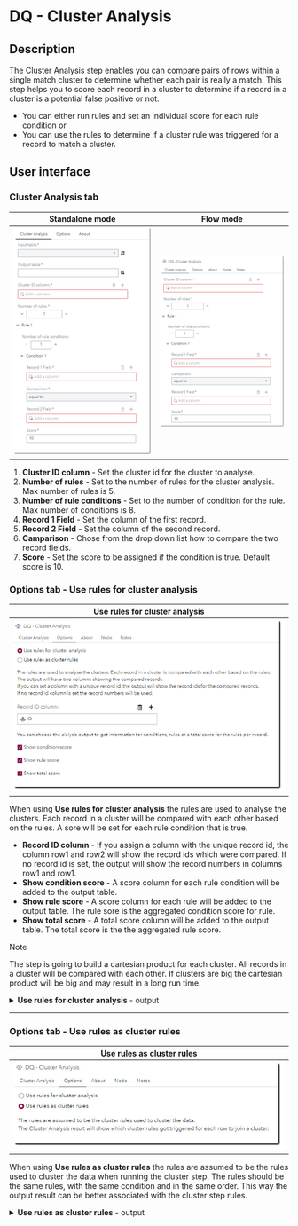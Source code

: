 # DQ - Cluster Analysis #

## Description ##
The Cluster Analysis step enables you can compare pairs of rows within a single match cluster to determine whether each pair is really a match. This step helps you to score each record in a cluster to determine if a record in a cluster is a potential false positive or not.

* You can either run rules and set an individual score for each rule condition or
* You can use the rules to determine if a cluster rule was triggered for a record to match a cluster.

## User interface ##

### Cluster Analysis tab ###
   | Standalone mode | Flow mode |
   | --- | --- |                  
   | ![](img/CA-ClusterAnalisis.jpg) | ![](img/CA-ClusterAnalisis-FL.jpg) |
1. **Cluster ID column** - Set the cluster id for the cluster to analyse.
2. **Number of rules** - Set to the number of rules for the cluster analysis. Max number of rules is 5.
3. **Number of rule conditions** - Set to the number of condition for the rule. Max number of conditions is 8.
4. **Record 1 Field** - Set the column of the first record.
5. **Record 2 Field** - Set the column of the second record.
6. **Camparison** - Chose from the drop down list how to compare the two record fields.
7. **Score** - Set the score to be assigned if the condition is true. Default score is 10.

### Options tab - Use rules for cluster analysis ###
   | Use rules for cluster analysis |
   | --- |                  
   | ![](img/CA-Options.jpg) |
  
   When using **Use rules for cluster analysis** the rules are used to analyse the clusters. Each record in a cluster will be compared with each other based on the rules.
   A sore will be set for each rule condition that is true.
   - **Record ID column** - If you assign a column with the unique record id, the column row1 and row2 will show the record ids which were compared. If no record id is set, the output will show the record numbers in columns row1 and row1.
   - **Show condition score** - A score column for each rule condition will be added to the output table.
   - **Show rule score** - A score column for each rule will be added to the output table. The rule sore is the aggregated condition score for rule.
   - **Show total score** - A total score column will be added to the output table. The total score is the the aggregated rule score.

> [!NOTE]
> The step is going to build a cartesian product for each cluster. All records in a cluster will be compared with each other. If clusters are big the cartesian product will be big and may result in a long run time.  
  <details>

  <summary><b>Use rules for cluster analysis</b> - output</summary>
     
   | Use rules for cluster analysis - output columns |
   | --- |                  
   | ![](img/CA-output-00.jpg) |

   - Columns **row1 & row2** indicate the record id for the records that were compared.
   - Column **R1Score** shows the score for rule 1. The is the aggregated score for the rule 1 conditions.
   - Columns **R1C1 & R1C2** show the score for the two conditions of rule 1.
   - Column **total_score** show the aggregated score for rule 1 and rule 2.

   + Row 4 shows for columns row1 & row2 the same record id and for all score columns the value -1. The value -1 indicates that this record was already compared with all other records in the cluster. For the completeness of the cluster this record has still to be shown.
   </details>

---   
### Options tab - Use rules as cluster rules ###
   | Use rules as cluster rules |
   | --- |                  
   | ![](img/CA-Options-02.jpg) |

   When using **Use rules as cluster rules** the rules are assumed to be the rules used to cluster the data when running the cluster step. The rules should be the same rules, with the same condition and in the same order. This way the output result can be better associated with the cluster step rules.
   
  <details>

  <summary><b>Use rules as cluster rules</b> - output</summary>
     
   | Use rules as cluster rules - output columns |
   | --- |                  
   | ![](img/CA-output-02.jpg) |

   There is a column for each rule added to the output. ,br>
   E.g. if you have three rules you will see columns **R1, R2, R3** for the three rules respectively. <br>
   The columns indicate for each record if a cluster rule was triggered **(1)** or not **(0)**. <br>
   In the screenshot above for record 1 (ID 4) all cluster rules were triggered for the record to join cluster 1 (CID 1). For record 4 (ID 8074) only rule three got triggered to join cluster 2 (CID 2).<br> 
   When analysing clusters, one can assmue the more rules were triggered for a record to join a cluster the more confident one can be in the match result.
   </details>

